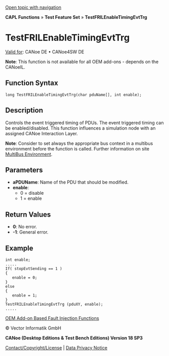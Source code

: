 [Open topic with navigation](../../../../../CANoeDEFamily.htm#Topics/CAPLFunctions/Test/Functions/CAPLfunctionTestFRILEnableTimingEvtTrg.md)

**CAPL Functions** » **Test Feature Set** » **TestFRILEnableTimingEvtTrg**

# TestFRILEnableTimingEvtTrg

[Valid for](../../../Shared/FeatureAvailability.md): CANoe DE • CANoe4SW DE

**Note**: This function is not available for all OEM add-ons - depends on the CANoeIL.

## Function Syntax

```plaintext
long TestFRILEnableTimingEvtTrg(char pduName[], int enable);
```

## Description

Controls the event triggered timing of PDUs. The event triggered timing can be enabled/disabled. This function influences a simulation node with an assigned CANoe Interaction Layer.

**Note**: Consider to set always the appropriate bus context in a multibus environment before the function is called. Further information on site [MultiBus Environment](../../../Shared/CAPL/General/TestMultiBusEnvironment.md).

## Parameters

- **aPDUName**: Name of the PDU that should be modified.
- **enable**:
  - 0 = disable
  - 1 = enable

## Return Values

- **0**: No error.
- **-1**: General error.

## Example

```plaintext
int enable;
.....
If( stopEvtSending == 1 )
{
   enable = 0;
}
else
{
   enable = 1;
}
TestFRILEnableTimingEvtTrg (pduXY, enable);
.....
```

[OEM Add-on Based Fault Injection Functions](../CAPLfunctionsTFSOverview.md#OEMPackageFaultInjection)

© Vector Informatik GmbH

**CANoe (Desktop Editions & Test Bench Editions) Version 18 SP3**

[Contact/Copyright/License](../../../Shared/ContactCopyrightLicense.md) | [Data Privacy Notice](https://www.vector.com/int/en/company/get-info/privacy-policy/)
